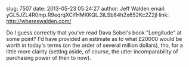 slug:    7507
date:    2013-05-23 05:24:27
author:  Jeff Walden
email:   yGL5JZL4R0mp.R9eqrqXCifHMKKQL.3iLSb84h2x652Kc2Z2jl
link:     http://whereswalden.com/

Do I guess correctly that you've read Dava Sobel's book "Longitude" at
some point?  I'd have provided an estimate as to what £20000 would be
worth in today's terms (on the order of several million dollars), tho,
for a little more clarity (setting aside, of course, the utter
incomparability of purchasing power of then to now).
